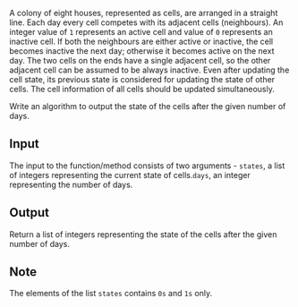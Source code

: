 A colony of eight houses, represented as cells, are arranged in a straight line. Each day every cell competes with its adjacent cells (neighbours). An integer value of `1` represents an active cell and value of `0` represents an inactive cell. If both the neighbours are either active or inactive, the cell becomes inactive the next day; otherwise it becomes active on the next day. The two cells on the ends have a single adjacent cell, so the other adjacent cell can be assumed to be always inactive. Even after updating the cell state, its previous state is considered for updating the state of other cells. The cell information of all cells should be updated simultaneously.

Write an algorithm to output the state of the cells after the given number of days.

Input
----
The input to the function/method consists of two arguments - `states`, a list of integers representing the current state of cells.`days`, an integer representing the number of days.

Output
-----
Return a list of integers representing the state of the cells after the given number of days.

Note
---
The elements of the list `states` contains `0s` and `1s` only.